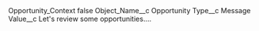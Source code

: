 <?xml version="1.0" encoding="UTF-8"?>
<CustomMetadata xmlns="http://soap.sforce.com/2006/04/metadata" xmlns:xsi="http://www.w3.org/2001/XMLSchema-instance" xmlns:xsd="http://www.w3.org/2001/XMLSchema">
    <label>Opportunity_Context</label>
    <protected>false</protected>
    <values>
        <field>Object_Name__c</field>
        <value xsi:type="xsd:string">Opportunity</value>
    </values>
    <values>
        <field>Type__c</field>
        <value xsi:type="xsd:string">Message</value>
    </values>
    <values>
        <field>Value__c</field>
        <value xsi:type="xsd:string">Let&apos;s review some opportunities....</value>
    </values>
</CustomMetadata>
